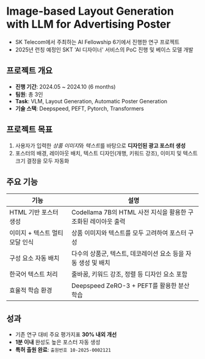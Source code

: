 #  Image-based Layout Generation with LLM for Advertising Poster
- SK Telecom에서 주최하는 AI Fellowship 6기에서 진행한 연구 프로젝트
- 2025년 런칭 예정인 SKT 'AI 디자이너' 서비스의 PoC 진행 및 베이스 모델 개발

## 프로젝트 개요
 - **진행 기간**: 2024.05 ~ 2024.10 (6 months)
 - **팀원**: 총 3인
 - **Task**: VLM, Layout Generation, Automatic Poster Generation
 - **기술 스택**: Deepspeed, PEFT, Pytorch, Transformers

## 프로젝트 목표
 1. 사용자가 입력한 *상품 이미지*와 *텍스트*를 바탕으로 **디자인된 광고 포스터 생성**
 2. 포스터의 배경, 레이아웃 배치, 텍스트 디자인(개행, 키워드 강조), 이미지 및 텍스트 크기 결정을 모두 자동화


## 주요 기능

| 기능 | 설명 |
|------|------|
| HTML 기반 포스터 생성 | Codellama 7B의 HTML 사전 지식을 활용한 구조화된 레이아웃 출력 |
| 이미지 + 텍스트 멀티모달 인식 | 상품 이미지와 텍스트를 모두 고려하여 포스터 구성 |
| 구성 요소 자동 배치 | 다수의 상품군, 텍스트, 데코레이션 요소 등을 자동 생성 및 배치 |
| 한국어 텍스트 처리 | 줄바꿈, 키워드 강조, 정렬 등 디자인 요소 포함 |
| 효율적 학습 환경 | Deepspeed ZeRO-3 + PEFT를 활용한 분산 학습 |



## 성과
- 기존 연구 대비 주요 평가지표 **30% 내외 개선**
- **1분 이내** 완성도 높은 포스터 자동 생성
- **특허 출원 완료**: `출원번호 10-2025-0002121`


